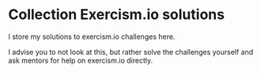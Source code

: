 # Collection Exercism.io solutions

I store my solutions to exercism.io challenges here.

I advise you to not look at this, but rather solve the challenges yourself and ask mentors for help on exercism.io directly.